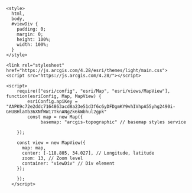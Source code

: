 <html>
  <head>
    <meta charset="utf-8" />
    <meta name="viewport" content="initial-scale=1, maximum-scale=1, user-scalable=no" />
    <title>ArcGIS Maps SDK for JavaScript Tutorials: Display a map</title>

    <style>
      html,
      body,
      #viewDiv {
        padding: 0;
        margin: 0;
        height: 100%;
        width: 100%;
      }
    </style>

    <link rel="stylesheet" href="https://js.arcgis.com/4.28/esri/themes/light/main.css">
    <script src="https://js.arcgis.com/4.28/"></script>

    <script>
        require(["esri/config", "esri/Map", "esri/views/MapView"], function(esriConfig, Map, MapView) {
            esriConfig.apiKey = "AAPK9c72e2ddc7164863acd8a23e51d3f6c6yDFDgmKY9vhIVhpA55yhg2490i-GHUBHlaTb36XNfWW17TknANgZk6kWbhul2gpk"
            const map = new Map({
                 basemap: "arcgis-topographic" // basemap styles service
  
        });

        const view = new MapView({
          map: map,
          center: [-118.805, 34.027], // Longitude, latitude
          zoom: 13, // Zoom level
          container: "viewDiv" // Div element
        });

        });
      </script>

  </head>
  <body>
    <div id="viewDiv"></div>
  </body>
</html>
